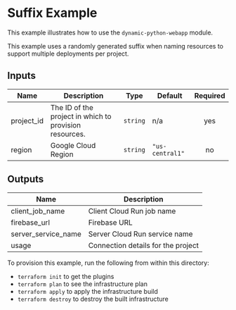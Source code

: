 # Suffix Example

This example illustrates how to use the `dynamic-python-webapp` module.

This example uses a randomly generated suffix when naming resources to support multiple deployments per project.

<!-- BEGINNING OF PRE-COMMIT-TERRAFORM DOCS HOOK -->
## Inputs

| Name | Description | Type | Default | Required |
|------|-------------|------|---------|:--------:|
| project\_id | The ID of the project in which to provision resources. | `string` | n/a | yes |
| region | Google Cloud Region | `string` | `"us-central1"` | no |

## Outputs

| Name | Description |
|------|-------------|
| client\_job\_name | Client Cloud Run job name |
| firebase\_url | Firebase URL |
| server\_service\_name | Server Cloud Run service name |
| usage | Connection details for the project |

<!-- END OF PRE-COMMIT-TERRAFORM DOCS HOOK -->

To provision this example, run the following from within this directory:
- `terraform init` to get the plugins
- `terraform plan` to see the infrastructure plan
- `terraform apply` to apply the infrastructure build
- `terraform destroy` to destroy the built infrastructure
